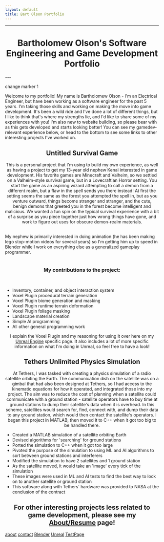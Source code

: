 ```yaml
---
layout: default
title: Bart Olson Portfolio
---
```


---
<h1 style="text-align:center;">Bartholomew Olson's Software Engineering and Game Development Portfolio  </h1>  
---
<p>change marker 1</p>
<p>Welcome to my portfolio! My name is Bartholomew Olson - I'm an Electrical Engineer, but have been working as a software engineer for the past 5 years. I'm taking those skills and working on making the move into game development. It's been a wild ride and I've done a lot of different things, but I like to think that's where my strengths lie, and I'd like to share some of my experiences with you! I'm also new to website building, so please bear with as this gets developed and starts looking better!  You can see my gamedev-relevant experience below, or head to the bottom to see some links to other interesting projects I've worked on.  </p>


<h2 style="text-align:center;">Untitled Survival Game  </h2>
<p style="text-align:center;">This is a personal project that I'm using to build my own experience, as well as having a project to get my 13-year old nephew Kenai interested in game development. His favorite games are Minecraft and Valheim, so we settled on a Valheim-style survival game, but in a Lovecraftian Horror setting. You start the game as an aspiring wizard attempting to call a demon from a different realm, but a flaw in the spell sends you there instead! At first the setting seems the same as the forest you attempted the spell in, but as you venture outward, things become stranger and stranger, and the cute, benign demons that greeted you in the forest become intelligent and malicious. We wanted a fun spin on the typical survival experience with a bit of a surprise as you piece together just how wrong things have gone, and work to figure out uses for obscure demon-realm materials.<br><br>

My nephew is primarily interested in doing animation (he has been making lego stop-motion videos for several years) so I'm getting him up to speed in Blender while I work on everything else as a generalized gameplay programmer.  <br><br>

<h3 style="text-align:center;">My contributions to the project:</h3><br>
<ul>
    <li>Inventory, container, and object interaction system</li>
    <li>Voxel Plugin procedural terrain generation</li>
    <li>Voxel Plugin biome generation and masking</li>
    <li>Voxel Plugin runtime terrain deformation</li>
    <li>Voxel Plugin foliage masking</li>
    <li>Landscape material creation</li>
    <li>Simple AI programming</li>
    <li>All other general programming work</li>
</ul>
</p>

<p style="text-align:center;">I explain the Voxel Plugin and my reasoning for using it over here on my <a href="https://bart-olson.github.io/Portfolio/unreal/">Unreal Engine</a> specific page.  It also includes a lot of more specific information on what I'm doing in Unreal, so feel free to have a look! </p>


<h2 style="text-align:center;">Tethers Unlimited Physics Simulation  </h2>
<p style="text-align:center;">At Tethers, I was tasked with creating a physics simulation of a radio satellite orbiting the Earth. The communication dish on the satellite was on a gimbal that had also been designed at Tethers, so I had access to the kinematic equations for how it operated, and integrated those into my project. The aim was to reduce the cost of planning when a satellite could communicate with a ground station - satellite operators have to buy time at ground stations to dump their satellite's data when it is overhead. In this scheme, satellites would search for, find, connect with, and dump their data to any ground station, which would then contact the satellite's operators. I began this project in MATLAB, then moved it to C++ when it got too big to be handled there.  </p>

<p style="text-align:center;"><ul>
    <li>Created a MATLAB simulation of a satellite orbiting Earth </li>
    <li>Devised algorithms for 'searching' for ground stations </li>
    <li>Ported the simulation to C++ when it got too large </li>
    <li>Pivoted the purpose of the simulation to using ML and AI algorithms to sort between ground stations and interferers </li>
    <li>Modified the simulation to have 2 satellites and 1 ground station </li>
    <li>As the satellite moved, it would take an 'image' every tick of the simulation </li>
    <li>These images were used in ML and AI tests to find the best way to lock on to another satellite or ground station </li>
    <li>This software along with Tethers' hardware was provided to NASA at the conclusion of the contract </li>
</ul></p>

<h2 style="text-align:center;">For other interesting projects less related to game development, please see my <a href="https://bart-olson.github.io/Portfolio/about/">About/Resume</a> page!  </h2>

[about](https://bart-olson.github.io/Portfolio/about/)
[contact](https://bart-olson.github.io/Portfolio/contact/)
[Blender](https://bart-olson.github.io/Portfolio/blender/)
[Unreal](https://bart-olson.github.io/Portfolio/unreal/)
[TestPage](https://bart-olson.github.io/Portfolio/test)
